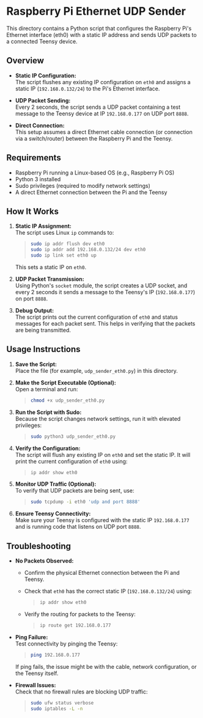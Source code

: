 # Raspberry Pi Ethernet UDP Sender

This directory contains a Python script that configures the Raspberry Pi's Ethernet interface (eth0) with a static IP address and sends UDP packets to a connected Teensy device.

## Overview

- **Static IP Configuration:**  
  The script flushes any existing IP configuration on `eth0` and assigns a static IP (`192.168.0.132/24`) to the Pi's Ethernet interface.

- **UDP Packet Sending:**  
  Every 2 seconds, the script sends a UDP packet containing a test message to the Teensy device at IP `192.168.0.177` on UDP port `8888`.

- **Direct Connection:**  
  This setup assumes a direct Ethernet cable connection (or connection via a switch/router) between the Raspberry Pi and the Teensy.

## Requirements

- Raspberry Pi running a Linux-based OS (e.g., Raspberry Pi OS)
- Python 3 installed
- Sudo privileges (required to modify network settings)
- A direct Ethernet connection between the Pi and the Teensy

## How It Works

1. **Static IP Assignment:**  
   The script uses Linux `ip` commands to:
   
   > ```bash
   > sudo ip addr flush dev eth0
   > sudo ip addr add 192.168.0.132/24 dev eth0
   > sudo ip link set eth0 up
   > ```
   
   This sets a static IP on `eth0`.

2. **UDP Packet Transmission:**  
   Using Python's `socket` module, the script creates a UDP socket, and every 2 seconds it sends a message to the Teensy's IP (`192.168.0.177`) on port `8888`.

3. **Debug Output:**  
   The script prints out the current configuration of `eth0` and status messages for each packet sent. This helps in verifying that the packets are being transmitted.

## Usage Instructions

1. **Save the Script:**  
   Place the file (for example, `udp_sender_eth0.py`) in this directory.

2. **Make the Script Executable (Optional):**  
   Open a terminal and run:
   
   > ```bash
   > chmod +x udp_sender_eth0.py
   > ```

3. **Run the Script with Sudo:**  
   Because the script changes network settings, run it with elevated privileges:
   
   > ```bash
   > sudo python3 udp_sender_eth0.py
   > ```

4. **Verify the Configuration:**  
   The script will flush any existing IP on `eth0` and set the static IP. It will print the current configuration of `eth0` using:
   
   > ```bash
   > ip addr show eth0
   > ```

5. **Monitor UDP Traffic (Optional):**  
   To verify that UDP packets are being sent, use:
   
   > ```bash
   > sudo tcpdump -i eth0 'udp and port 8888'
   > ```

6. **Ensure Teensy Connectivity:**  
   Make sure your Teensy is configured with the static IP `192.168.0.177` and is running code that listens on UDP port `8888`.

## Troubleshooting

- **No Packets Observed:**  
  - Confirm the physical Ethernet connection between the Pi and Teensy.
  - Check that `eth0` has the correct static IP (`192.168.0.132/24`) using:
    
    > ```bash
    > ip addr show eth0
    > ```
    
  - Verify the routing for packets to the Teensy:
    
    > ```bash
    > ip route get 192.168.0.177
    > ```

- **Ping Failure:**  
  Test connectivity by pinging the Teensy:
  
  > ```bash
  > ping 192.168.0.177
  > ```
  
  If ping fails, the issue might be with the cable, network configuration, or the Teensy itself.

- **Firewall Issues:**  
  Check that no firewall rules are blocking UDP traffic:
  
  > ```bash
  > sudo ufw status verbose
  > sudo iptables -L -n
  > ```
